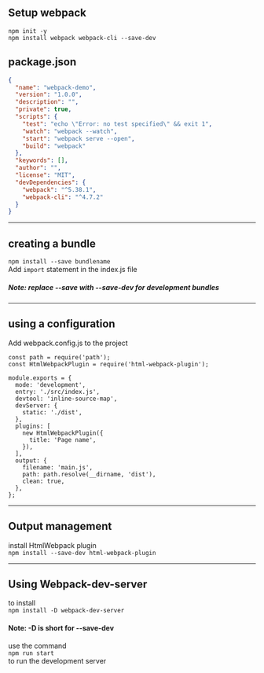 ## Setup webpack

```terminal
npm init -y
npm install webpack webpack-cli --save-dev
```

## package.json

```json
{
  "name": "webpack-demo",
  "version": "1.0.0",
  "description": "",
  "private": true,
  "scripts": {
    "test": "echo \"Error: no test specified\" && exit 1",
    "watch": "webpack --watch",
    "start": "webpack serve --open",
    "build": "webpack"
  },
  "keywords": [],
  "author": "",
  "license": "MIT",
  "devDependencies": {
    "webpack": "^5.38.1",
    "webpack-cli": "^4.7.2"
  }
}
```

---

## creating a bundle

`npm install --save bundlename`  
Add `import` statement in the index.js file

##### Note: replace --save with --save-dev for development bundles

---

## using a configuration

Add webpack.config.js to the project

```
const path = require('path');
const HtmlWebpackPlugin = require('html-webpack-plugin');

module.exports = {
  mode: 'development',
  entry: './src/index.js',
  devtool: 'inline-source-map',
  devServer: {
    static: './dist',
  },
  plugins: [
    new HtmlWebpackPlugin({
      title: 'Page name',
    }),
  ],
  output: {
    filename: 'main.js',
    path: path.resolve(__dirname, 'dist'),
    clean: true,
  },
};
```

---

## Output management

install HtmlWebpack plugin  
`npm install --save-dev html-webpack-plugin`

---

## Using Webpack-dev-server

to install  
`npm install -D webpack-dev-server`

#### Note: -D is short for --save-dev

use the command  
`npm run start`  
to run the development server
